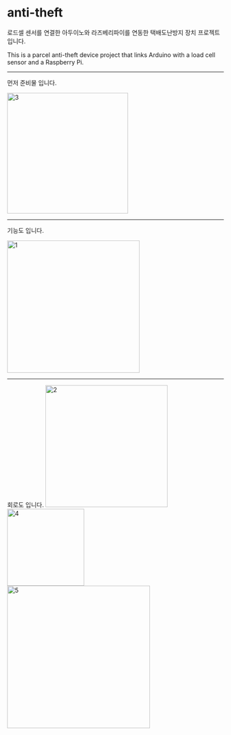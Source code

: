 # anti-theft
로드셀 센서를 연결한 아두이노와 라즈베리파이를 연동한 택배도난방지 장치 프로젝트 입니다.

This is a parcel anti-theft device project that links Arduino with a load cell sensor and a Raspberry Pi.

-------------------------------------------------------------------------------------------------------
먼저 준비물 입니다.

<img width="281" alt="3" src="https://user-images.githubusercontent.com/80305565/122335083-b03f6500-cf75-11eb-90b3-a6fd5b495a3a.png">

---------------------------------------------------------
기능도 입니다.

<img width="308" alt="1" src="https://user-images.githubusercontent.com/80305565/122334860-4c1ca100-cf75-11eb-9537-f57ae617e5cd.png">

-----------------------------------------
회로도 입니다.
<img width="284" alt="2" src="https://user-images.githubusercontent.com/80305565/122335271-f7c5f100-cf75-11eb-9e8f-d7e6577177e3.png">
<img width="179" alt="4" src="https://user-images.githubusercontent.com/80305565/122335275-f98fb480-cf75-11eb-8afd-24e41c3a88f0.png">
<img width="332" alt="5" src="https://user-images.githubusercontent.com/80305565/122335288-fb597800-cf75-11eb-9b4c-310a7c91ce67.png">

